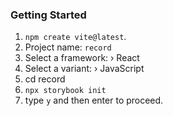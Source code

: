 ### Getting Started

1. `npm create vite@latest`.
2. Project name: `record`
3. Select a framework: › React
4. Select a variant: › JavaScript
5. cd record
6. `npx storybook init`
7. type `y` and then enter to proceed.
